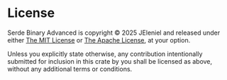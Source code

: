 # License

Serde Binary Advanced is copyright &copy; 2025 JEleniel and released under either [The MIT License](LICENSE-MIT.md) or [The Apache License](LICENSE-Apache.md), at your option.

Unless you explicitly state otherwise, any contribution intentionally submitted for inclusion in this crate by you shall be licensed as above, without any additional terms or conditions.
